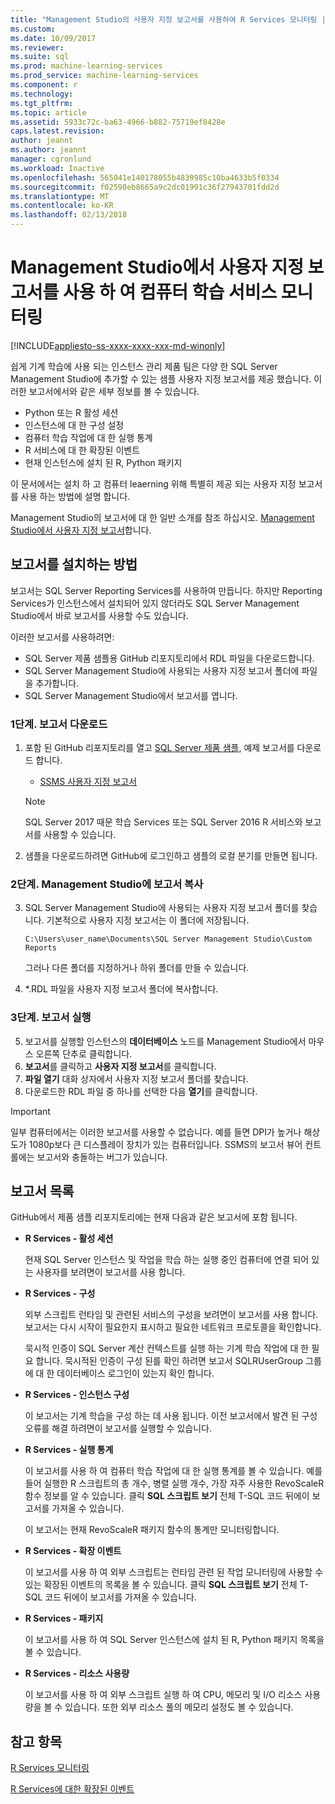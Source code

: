 ```yaml
---
title: "Management Studio의 사용자 지정 보고서를 사용하여 R Services 모니터링 | Microsoft 문서"
ms.custom: 
ms.date: 10/09/2017
ms.reviewer: 
ms.suite: sql
ms.prod: machine-learning-services
ms.prod_service: machine-learning-services
ms.component: r
ms.technology: 
ms.tgt_pltfrm: 
ms.topic: article
ms.assetid: 5933c72c-ba63-4966-b882-75719ef8428e
caps.latest.revision: 
author: jeannt
ms.author: jeannt
manager: cgronlund
ms.workload: Inactive
ms.openlocfilehash: 565041e140178055b4839985c10ba4633b5f0334
ms.sourcegitcommit: f02598eb8665a9c2dc01991c36f27943701fdd2d
ms.translationtype: MT
ms.contentlocale: ko-KR
ms.lasthandoff: 02/13/2018
---
```

# <a name="monitor-machine-learning-services-using-custom-reports-in-management-studio"></a>Management Studio에서 사용자 지정 보고서를 사용 하 여 컴퓨터 학습 서비스 모니터링
[!INCLUDE[appliesto-ss-xxxx-xxxx-xxx-md-winonly](../../includes/appliesto-ss-xxxx-xxxx-xxx-md-winonly.md)]

쉽게 기계 학습에 사용 되는 인스턴스 관리 제품 팀은 다양 한 SQL Server Management Studio에 추가할 수 있는 샘플 사용자 지정 보고서를 제공 했습니다. 이러한 보고서에서와 같은 세부 정보를 볼 수 있습니다.

- Python 또는 R 활성 세션
- 인스턴스에 대 한 구성 설정
- 컴퓨터 학습 작업에 대 한 실행 통계
- R 서비스에 대 한 확장된 이벤트
- 현재 인스턴스에 설치 된 R, Python 패키지

이 문서에서는 설치 하 고 컴퓨터 leaerning 위해 특별히 제공 되는 사용자 지정 보고서를 사용 하는 방법에 설명 합니다. 

Management Studio의 보고서에 대 한 일반 소개를 참조 하십시오. [Management Studio에서 사용자 지정 보고서](../../ssms/object/custom-reports-in-management-studio.md)합니다.

## <a name="how-to-install-the-reports"></a>보고서를 설치하는 방법

보고서는 SQL Server Reporting Services를 사용하여 만듭니다. 하지만 Reporting Services가 인스턴스에서 설치되어 있지 않더라도 SQL Server Management Studio에서 바로 보고서를 사용할 수도 있습니다. 

이러한 보고서를 사용하려면:

* SQL Server 제품 샘플용 GitHub 리포지토리에서 RDL 파일을 다운로드합니다.
* SQL Server Management Studio에 사용되는 사용자 지정 보고서 폴더에 파일을 추가합니다.
* SQL Server Management Studio에서 보고서를 엽니다.


### <a name="step-1-download-the-reports"></a>1단계. 보고서 다운로드

1. 포함 된 GitHub 리포지토리를 열고 [SQL Server 제품 샘플](https://github.com/Microsoft/sql-server-samples), 예제 보고서를 다운로드 합니다. 

    + [SSMS 사용자 지정 보고서](https://github.com/Microsoft/sql-server-samples/tree/master/samples/features/machine-learning-services/ssms-custom-reports)

    > [!NOTE]
    > SQL Server 2017 때문 학습 Services 또는 SQL Server 2016 R 서비스와 보고서를 사용할 수 있습니다.

2. 샘플을 다운로드하려면 GitHub에 로그인하고 샘플의 로컬 분기를 만들면 됩니다. 

### <a name="step-2-copy-the-reports-to-management-studio"></a>2단계. Management Studio에 보고서 복사

3. SQL Server Management Studio에 사용되는 사용자 지정 보고서 폴더를 찾습니다. 기본적으로 사용자 지정 보고서는 이 폴더에 저장됩니다.
    
   `C:\Users\user_name\Documents\SQL Server Management Studio\Custom Reports`

   그러나 다른 폴더를 지정하거나 하위 폴더를 만들 수 있습니다.

4. *.RDL 파일을 사용자 지정 보고서 폴더에 복사합니다.


### <a name="step-3-run-the-reports"></a>3단계. 보고서 실행

5. 보고서를 실행할 인스턴스의 **데이터베이스** 노드를 Management Studio에서 마우스 오른쪽 단추로 클릭합니다.
6. **보고서**를 클릭하고 **사용자 지정 보고서**를 클릭합니다.
7. **파일 열기** 대화 상자에서 사용자 지정 보고서 폴더를 찾습니다.
8. 다운로드한 RDL 파일 중 하나를 선택한 다음 **열기**를 클릭합니다.

> [!IMPORTANT]
> 일부 컴퓨터에서는 이러한 보고서를 사용할 수 없습니다. 예를 들면 DPI가 높거나 해상도가 1080p보다 큰 디스플레이 장치가 있는 컴퓨터입니다. SSMS의 보고서 뷰어 컨트롤에는 보고서와 충돌하는 버그가 있습니다.

## <a name="report-list"></a>보고서 목록

GitHub에서 제품 샘플 리포지토리에는 현재 다음과 같은 보고서에 포함 됩니다.

+ **R Services - 활성 세션**

  현재 SQL Server 인스턴스 및 작업을 학습 하는 실행 중인 컴퓨터에 연결 되어 있는 사용자를 보려면이 보고서를 사용 합니다. 
  
+ **R Services - 구성**

  외부 스크립트 런타임 및 관련된 서비스의 구성을 보려면이 보고서를 사용 합니다. 보고서는 다시 시작이 필요한지 표시하고 필요한 네트워크 프로토콜을 확인합니다. 
  
  묵시적 인증이 SQL Server 계산 컨텍스트를 실행 하는 기계 학습 작업에 대 한 필요 합니다. 묵시적된 인증이 구성 된를 확인 하려면 보고서 SQLRUserGroup 그룹에 대 한 데이터베이스 로그인이 있는지 확인 합니다.

 + **R Services - 인스턴스 구성** 

   이 보고서는 기계 학습을 구성 하는 데 사용 됩니다. 이전 보고서에서 발견 된 구성 오류를 해결 하려면이 보고서를 실행할 수 있습니다.
 
+ **R Services - 실행 통계**

  이 보고서를 사용 하 여 컴퓨터 학습 작업에 대 한 실행 통계를 볼 수 있습니다. 예를 들어 실행한 R 스크립트의 총 개수, 병렬 실행 개수, 가장 자주 사용한 RevoScaleR 함수 정보를 알 수 있습니다. 클릭 **SQL 스크립트 보기** 전체 T-SQL 코드 뒤에이 보고서를 가져올 수 있습니다.

  이 보고서는 현재 RevoScaleR 패키지 함수의 통계만 모니터링합니다.

+ **R Services - 확장 이벤트**

  이 보고서를 사용 하 여 외부 스크립트는 런타임 관련 된 작업 모니터링에 사용할 수 있는 확장된 이벤트의 목록을 볼 수 있습니다. 클릭 **SQL 스크립트 보기** 전체 T-SQL 코드 뒤에이 보고서를 가져올 수 있습니다.

+ **R Services - 패키지**

  이 보고서를 사용 하 여 SQL Server 인스턴스에 설치 된 R, Python 패키지 목록을 볼 수 있습니다.

+ **R Services - 리소스 사용량**

  이 보고서를 사용 하 여 외부 스크립트 실행 하 여 CPU, 메모리 및 I/O 리소스 사용량을 볼 수 있습니다. 또한 외부 리소스 풀의 메모리 설정도 볼 수 있습니다.

## <a name="see-also"></a>참고 항목

[R Services 모니터링](../../advanced-analytics/r-services/monitoring-r-services.md)

[R Services에 대한 확장된 이벤트](../../advanced-analytics/r-services/extended-events-for-sql-server-r-services.md)
